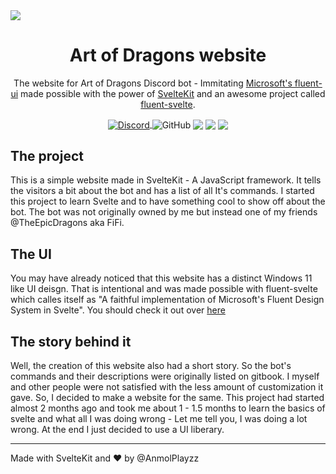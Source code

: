 <img align="center" src="https://user-images.githubusercontent.com/74979911/175246801-38db10c1-3ad9-4818-82c5-7e907810cb2d.png" />
<h1 align="center">Art of Dragons website</h1>
<p align="center">The website for Art of Dragons Discord bot - Immitating <a href="https://developer.microsoft.com/en-us/fluentui">Microsoft's fluent-ui</a> made possible with the power of <a href="https://kit.svelte.dev/">SvelteKit</a> and an awesome project called <a href="https://fluent-svelte.vercel.app/">fluent-svelte</a>.</p>

<p align="center">
  <a href="https://discord.gg/GqbBYeuxSr">
    <img alt="Discord" align="center" src="https://img.shields.io/discord/792054544968056852?label=Discord&logo=Discord">
  </a>
  <img align="center" alt="GitHub" src="https://img.shields.io/github/license/AnmolPlayzz/Art-of-Dragons-Website">
  <img align="center" src="https://img.shields.io/github/repo-size/AnmolPlayzz/Art-of-Dragons-Website">
  <img align="center" src="https://img.shields.io/github/issues/AnmolPlayzz/Art-of-Dragons-Website">
  <img align="center" src="https://img.shields.io/badge/Status-stable-green">
</p>

<h2>The project</h2>
<p>This is a simple website made in SvelteKit - A JavaScript framework. It tells the visitors a bit about the bot and has a list of all It's commands. I started this project to learn Svelte and to have something cool to show off about the bot. The bot was not originally owned by me but instead one of my friends @TheEpicDragons aka FiFi.</p>

<h2>The UI</h2>
<p>You may have already noticed that this website has a distinct Windows 11 like UI deisgn. That is intentional and was made possible with fluent-svelte which calles itself as "A faithful implementation of Microsoft's Fluent Design System in Svelte". You should check it out over <a href="https://fluent-svelte.vercel.app/">here</a></p>

<h2>The story behind it</h2>
<p>Well, the creation of this website also had a short story. So the bot's commands and their descriptions were originally listed on gitbook. I myself and other people were not satisfied with the less amount of customization it gave. So, I decided to make a website for the same. This project had started almost 2 months ago and took me about 1 - 1.5 months to learn the basics of svelte and what all I was doing wrong - Let me tell you, I was doing a lot wrong. At the end I just decided to use a UI liberary.</p>

---

Made with SvelteKit and :heart: by @AnmolPlayzz